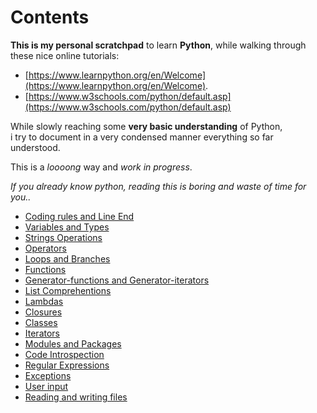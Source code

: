 # Contents

**This is my personal scratchpad** to learn **Python**, while walking through these nice online tutorials:
* [https://www.learnpython.org/en/Welcome](https://www.learnpython.org/en/Welcome).
* [https://www.w3schools.com/python/default.asp](https://www.w3schools.com/python/default.asp)

While slowly reaching some **very basic understanding** of Python,  
i try to document in a very condensed manner everything so far understood.

This is a *loooong* way and *work in progress*.

*If you already know python, reading this is boring and waste of time for you..*

* [Coding rules and Line End](CodingRules.md)
* [Variables and Types](VariablesAndTypes.md)
* [Strings Operations](StringOperations.md)
* [Operators](Operators.md)
* [Loops and Branches](LoopsAndBranches.md)
* [Functions](Functions.md)
* [Generator-functions and Generator-iterators](Generators.md)
* [List Comprehentions](ListComprehentions.md)
* [Lambdas](Lambdas.md)
* [Closures](Closures.md)
* [Classes](Classes.md)
* [Iterators](Iterators.md)
* [Modules and Packages](ModulesAndPackages.md)
* [Code Introspection](CodeIntrospection.md)
* [Regular Expressions](regexp.md)
* [Exceptions](Exceptions.md)
* [User input](UserInput.md)
* [Reading and writing files](FileOperations.md)
